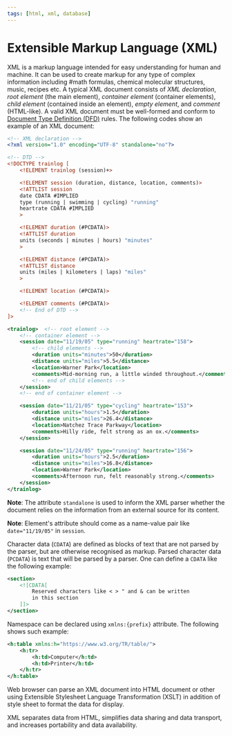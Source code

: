 ```yaml
---
tags: [html, xml, database]
---
```


# Extensible Markup Language (XML)

XML is a markup language intended for easy understanding for human and machine.
It can be used to create markup for any type of complex information including
#math formulas, chemical molecular structures, music, recipes etc. A typical XML
document consists of *XML declaration*, *root element* (the main element),
*container element* (container elements), *child element* (contained inside an
element), *empty element*, and *comment* (HTML-like). A valid XML document must
be well-formed and conform to [Document Type Definition (DFD)](202305290836.md)
rules. The following codes show an example of an XML document:

```xml
<!-- XML declaration -->
<?xml version="1.0" encoding="UTF-8" standalone="no"?>

<!-- DTD -->
<!DOCTYPE trainlog [
    <!ELEMENT trainlog (session)+>

    <!ELEMENT session (duration, distance, location, comments)>
    <!ATTLIST session
    date CDATA #IMPLIED
    type (running | swimming | cycling) "running"
    heartrate CDATA #IMPLIED
    >

    <!ELEMENT duration (#PCDATA)>
    <!ATTLIST duration
    units (seconds | minutes | hours) "minutes"
    >

    <!ELEMENT distance (#PCDATA)>
    <!ATTLIST distance
    units (miles | kilometers | laps) "miles"
    >

    <!ELEMENT location (#PCDATA)>

    <!ELEMENT comments (#PCDATA)>
    <!-- End of DTD -->
]>

<trainlog>  <!-- root element -->
    <!-- container element -->
    <session date="11/19/05" type="running" heartrate="158">
        <!-- child elements -->
        <duration units="minutes">50</duration>
        <distance units="miles">5.5</distance>
        <location>Warner Park</location>
        <comments>Mid-morning run, a little winded throughout.</comments>
        <!-- end of child elements -->
    </session>
    <!-- end of container element -->

    <session date="11/21/05" type="cycling" heartrate="153">
        <duration units="hours">1.5</duration>
        <distance units="miles">26.4</distance>
        <location>Natchez Trace Parkway</location>
        <comments>Hilly ride, felt strong as an ox.</comments>
    </session>

    <session date="11/24/05" type="running" heartrate="156">
        <duration units="hours">2.5</duration>
        <distance units="miles">16.8</distance>
        <location>Warner Park</location>
        <comments>Afternoon run, felt reasonably strong.</comments>
    </session>
</trainlog>
```

**Note**: The attribute `standalone` is used to inform the XML parser whether
the document relies on the information from an external source for its content.

**Note**: Element's attribute should come as a name-value pair like
`date="11/19/05"` in `session`.

Character data (`CDATA`) are defined as blocks of text that are not parsed by
the parser, but are otherwise recognised as markup. Parsed character data
(`PCDATA`) is text that will be parsed by a parser. One can define a `CDATA`
like the following example:

```xml
<section>
    <![CDATA[
        Reserved characters like < > " and & can be written
        in this section
    ]]>
</section>
```

Namespace can be declared using `xmlns:{prefix}` attribute. The following shows
such example:

```xml
<h:table xmlns:h="https://www.w3.org/TR/table/">
    <h:tr>
        <h:td>Computer</h:td>
        <h:td>Printer</h:td>
    </h:tr>
</h:table>
```

Web browser can parse an XML document into HTML document or other using
Extensible Stylesheet Language Transformation (XSLT) in addition of style sheet
to format the data for display.

XML separates data from HTML, simplifies data sharing and data transport, and
increases portability and data availability.
